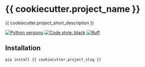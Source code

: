 # {{ cookiecutter.project_name }}

{{ cookiecutter.project_short_description }}

[![Python versions](https://img.shields.io/badge/python-3.8%20|%203.9%20|%203.10%20|%203.11-blue.svg)](https://img.shields.io/badge/python-3.8%20|%203.9%20|%203.10%20|%203.11-blue.svg)
[![Code style: black](https://img.shields.io/badge/code%20style-black-000000.svg)](https://github.com/psf/black)
[![Ruff](https://img.shields.io/endpoint?url=https://raw.githubusercontent.com/charliermarsh/ruff/main/assets/badge/v1.json)](https://github.com/charliermarsh/ruff)

## Installation

```shell
pip install {{ cookiecutter.project_slug }}
```
